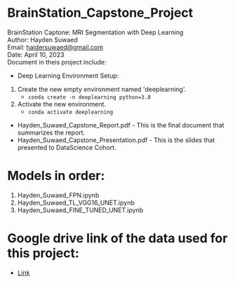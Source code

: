 # BrainStation_Capstone_Project

BrainStation Captone: MRI Segmentation with Deep Learning <br/>
Author: Hayden Suwaed <br/>
Email: haidersuwaed@gmail.com <br/>
Date: April 10, 2023 <br/>
Document in theis project include:
* Deep Learning Environment Setup:
1. Create the new empty environment named 'deeplearning'.
    - `conda create -n deeplearning python=3.8`
2. Activate the new environment. 
    - `conda activate deeplearning`
* Hayden_Suwaed_Capstone_Report.pdf - This is the final document that summarizes the report.
* Hayden_Suwaed_Capstone_Presentation.pdf - This is the slides that presented to DataScience Cohort.


# Models in order:
1. Hayden_Suwaed_FPN.ipynb
2. Hayden_Suwaed_TL_VGG16_UNET.ipynb
3. Hayden_Suwaed_FINE_TUNED_UNET.ipynb

# Google drive link of the data used for this project:
* [Link](https://drive.google.com/drive/folders/1nAu70XoU7Wln8nY1OC7zhfr7n5f0rYlf)
      
